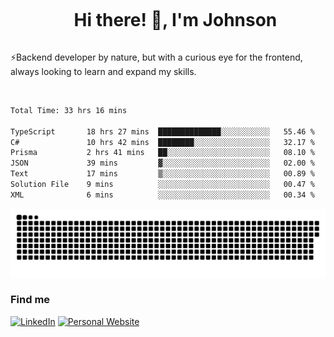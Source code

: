 <div id="user-content-toc">
  <ul align="center">
    <summary><h1 style="display: inline-block">Hi there! 👋, I'm Johnson</h1></summary>
  </ul>
</div>

⚡Backend developer by nature, but with a curious eye for the frontend, always looking to learn and expand my skills.

<br>


<!--START_SECTION:waka-->

```txt
Total Time: 33 hrs 16 mins

TypeScript       18 hrs 27 mins  ██████████████░░░░░░░░░░░   55.46 %
C#               10 hrs 42 mins  ████████░░░░░░░░░░░░░░░░░   32.17 %
Prisma           2 hrs 41 mins   ██░░░░░░░░░░░░░░░░░░░░░░░   08.10 %
JSON             39 mins         ▓░░░░░░░░░░░░░░░░░░░░░░░░   02.00 %
Text             17 mins         ▒░░░░░░░░░░░░░░░░░░░░░░░░   00.89 %
Solution File    9 mins          ░░░░░░░░░░░░░░░░░░░░░░░░░   00.47 %
XML              6 mins          ░░░░░░░░░░░░░░░░░░░░░░░░░   00.34 %
```

<!--END_SECTION:waka-->

<picture>
  <source  srcset="https://github.com/joshwambere/joshwambere/blob/output/github-contribution-grid-snake-dark.svg?palette=github-dark">
  <source  srcset="https://github.com/joshwambere/joshwambere/blob/output/github-contribution-grid-snake.svg">
  <img alt="github contribution grid snake animation" src="https://github.com/joshwambere/joshwambere/blob/output/github-contribution-grid-snake.svg">
</picture>

### Find me
<a href="https://www.linkedin.com/in/dusabe-johnson" target="_blank"><img src="https://img.shields.io/badge/LinkedIn-%230077B5.svg?&style=flat&logo=linkedin&logoColor=white" alt="LinkedIn"></a>
‎‎ [![Personal Website](https://img.shields.io/badge/visit-Johnsonis.me-blue)](https://johnsonis.me/)
